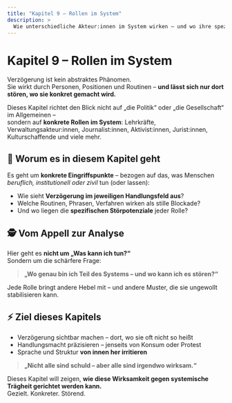 ```yaml
---
title: "Kapitel 9 – Rollen im System"
description: >
  Wie unterschiedliche Akteur:innen im System wirken – und wo ihre spezifischen Möglichkeiten zur Störung der strukturellen Verzögerung liegen.
---
```


# Kapitel 9 – Rollen im System

Verzögerung ist kein abstraktes Phänomen.\
Sie wirkt durch Personen, Positionen und Routinen – **und lässt sich nur dort stören, wo sie konkret gemacht wird.**

Dieses Kapitel richtet den Blick nicht auf „die Politik“ oder „die Gesellschaft“ im Allgemeinen –\
sondern auf **konkrete Rollen im System**: Lehrkräfte, Verwaltungsakteur:innen, Journalist:innen, Aktivist:innen, Jurist:innen, Kulturschaffende und viele mehr.

## 🎯 Worum es in diesem Kapitel geht

Es geht um **konkrete Eingriffspunkte** – bezogen auf das, was Menschen _beruflich, institutionell oder zivil_ tun (oder lassen):

- Wie sieht **Verzögerung im jeweiligen Handlungsfeld aus**?
- Welche Routinen, Phrasen, Verfahren wirken als stille Blockade?
- Und wo liegen die **spezifischen Störpotenziale** jeder Rolle?

## 🕵️ Vom Appell zur Analyse

Hier geht es **nicht um „Was kann ich tun?“**\
Sondern um die schärfere Frage:

> **„Wo genau bin ich Teil des Systems – und wo kann ich es stören?“**

Jede Rolle bringt andere Hebel mit – und andere Muster, die sie ungewollt stabilisieren kann.

## ⚡ Ziel dieses Kapitels

- Verzögerung sichtbar machen – dort, wo sie oft nicht so heißt
- Handlungsmacht präzisieren – jenseits von Konsum oder Protest
- Sprache und Struktur **von innen her irritieren**

> **„Nicht alle sind schuld – aber alle sind irgendwo wirksam.“**

Dieses Kapitel will zeigen, **wie diese Wirksamkeit gegen systemische Trägheit gerichtet werden kann.**\
Gezielt. Konkreter. Störend.

<Footer />
